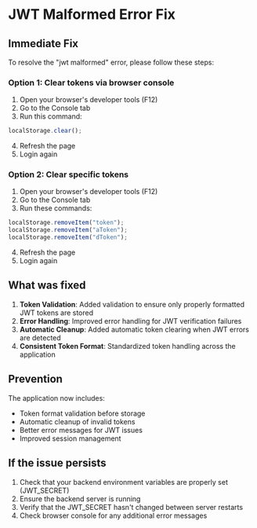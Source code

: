 # JWT Malformed Error Fix

## Immediate Fix

To resolve the "jwt malformed" error, please follow these steps:

### Option 1: Clear tokens via browser console

1. Open your browser's developer tools (F12)
2. Go to the Console tab
3. Run this command:

```javascript
localStorage.clear();
```

4. Refresh the page
5. Login again

### Option 2: Clear specific tokens

1. Open your browser's developer tools (F12)
2. Go to the Console tab
3. Run these commands:

```javascript
localStorage.removeItem("token");
localStorage.removeItem("aToken");
localStorage.removeItem("dToken");
```

4. Refresh the page
5. Login again

## What was fixed

1. **Token Validation**: Added validation to ensure only properly formatted JWT tokens are stored
2. **Error Handling**: Improved error handling for JWT verification failures
3. **Automatic Cleanup**: Added automatic token clearing when JWT errors are detected
4. **Consistent Token Format**: Standardized token handling across the application

## Prevention

The application now includes:

- Token format validation before storage
- Automatic cleanup of invalid tokens
- Better error messages for JWT issues
- Improved session management

## If the issue persists

1. Check that your backend environment variables are properly set (JWT_SECRET)
2. Ensure the backend server is running
3. Verify that the JWT_SECRET hasn't changed between server restarts
4. Check browser console for any additional error messages
